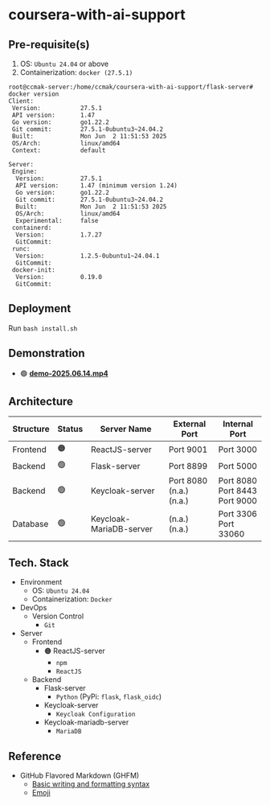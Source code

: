 # coursera-with-ai-support
## Pre-requisite(s)
1. OS: `Ubuntu 24.04` or above
2. Containerization: `docker (27.5.1)`
```
root@ccmak-server:/home/ccmak/coursera-with-ai-support/flask-server# docker version
Client:
 Version:           27.5.1
 API version:       1.47
 Go version:        go1.22.2
 Git commit:        27.5.1-0ubuntu3~24.04.2
 Built:             Mon Jun  2 11:51:53 2025
 OS/Arch:           linux/amd64
 Context:           default

Server:
 Engine:
  Version:          27.5.1
  API version:      1.47 (minimum version 1.24)
  Go version:       go1.22.2
  Git commit:       27.5.1-0ubuntu3~24.04.2
  Built:            Mon Jun  2 11:51:53 2025
  OS/Arch:          linux/amd64
  Experimental:     false
 containerd:
  Version:          1.7.27
  GitCommit:
 runc:
  Version:          1.2.5-0ubuntu1~24.04.1
  GitCommit:
 docker-init:
  Version:          0.19.0
  GitCommit:
```
## Deployment
Run `bash install.sh`
## Demonstration
- :green_circle: [**demo-2025.06.14.mp4**](https://drive.google.com/file/d/1ebymGnPem0aC23wOTrkaC-koj77vbtmd/view?usp=drive_link)
## Architecture
|Structure|Status|Server Name|External Port|Internal Port|
|---|---|---|---|---|
|Frontend|:orange_circle:|ReactJS-server|Port 9001|Port 3000|
|Backend|:green_circle:|Flask-server|Port 8899|Port 5000|
|Backend|:green_circle:|Keycloak-server|Port 8080<br/>(n.a.)<br/>(n.a.)|Port 8080<br/>Port 8443<br/>Port 9000|
|Database|:green_circle:|Keycloak-MariaDB-server|(n.a.)<br/>(n.a.)|Port 3306<br/>Port 33060|
## Tech. Stack
- Environment
  - OS: `Ubuntu 24.04`
  - Containerization: `Docker`
- DevOps
  - Version Control
    - `Git`
- Server
  - Frontend
    - :orange_circle: ReactJS-server
      - `npm`
      - `ReactJS`
  - Backend
    - Flask-server
      - `Python` (PyPi: `flask`, `flask_oidc`)
    - Keycloak-server
      - `Keycloak Configuration`
    - Keycloak-mariadb-server
      - `MariaDB`
## Reference
- GitHub Flavored Markdown (GHFM)
  - [Basic writing and formatting syntax](https://docs.github.com/en/get-started/writing-on-github/getting-started-with-writing-and-formatting-on-github/basic-writing-and-formatting-syntax)
  - [Emoji](https://github.com/ikatyang/emoji-cheat-sheet/blob/master/README.md)